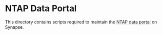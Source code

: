 # NTAP Data Portal

This directory contains scripts required to maintain the [NTAP data portal](http://www.synapse.org/NTAP) on Synapse.
